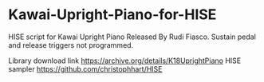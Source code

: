 # Kawai-Upright-Piano-for-HISE
HISE script for Kawai Upright Piano Released By Rudi Fiasco.
Sustain pedal and release triggers not programmed.

Library download link https://archive.org/details/K18UprightPiano
HISE sampler https://github.com/christophhart/HISE
